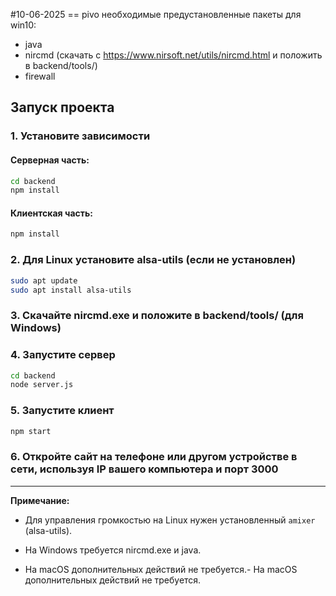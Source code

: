 ﻿#10-06-2025 == pivo
необходимые предустановленные пакеты для win10:  
- java  
- nircmd (скачать с https://www.nirsoft.net/utils/nircmd.html и положить в backend/tools/)  
- firewall

## Запуск проекта

### 1. Установите зависимости

#### Серверная часть:
```bash
cd backend
npm install
```

#### Клиентская часть:
```bash
npm install
```

### 2. Для Linux установите alsa-utils (если не установлен)
```bash
sudo apt update
sudo apt install alsa-utils
```

### 3. Скачайте nircmd.exe и положите в backend/tools/ (для Windows)

### 4. Запустите сервер
```bash
cd backend
node server.js
```

### 5. Запустите клиент
```bash
npm start
```

### 6. Откройте сайт на телефоне или другом устройстве в сети, используя IP вашего компьютера и порт 3000

---

**Примечание:**  
- Для управления громкостью на Linux нужен установленный `amixer` (alsa-utils).
- На Windows требуется nircmd.exe и java.

- На macOS дополнительных действий не требуется.- На macOS дополнительных действий не требуется.
